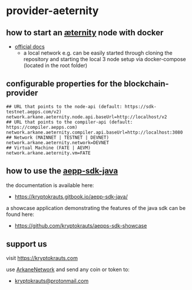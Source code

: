 # provider-aeternity

## how to start an [æternity](https://github.com/aeternity/aeternity) node with docker

- [official docs](https://github.com/aeternity/aeternity/blob/master/docs/docker.md)
    - a local network e.g. can be easily started through cloning the repository and starting the local 3 node setup via docker-compose (located in the root folder)

## configurable properties for the blockchain-provider
```
## URL that points to the node-api (default: https://sdk-testnet.aepps.com/v2)
network.arkane.aeternity.node.api.baseUrl=http://localhost/v2
## URL that points to the compiler-api (default: https://compiler.aepps.com)
network.arkane.aeternity.compiler.api.baseUrl=http://localhost:3080
## Network (MAINNET | TESTNET | DEVNET)
network.arkane.aeternity.network=DEVNET
## Virtual Machine (FATE | AEVM)
network.arkane.aeternity.vm=FATE
```

## how to use the [aepp-sdk-java](https://github.com/kryptokrauts/aepp-sdk-java)
the documentation is available here:
- https://kryptokrauts.gitbook.io/aepp-sdk-java/

a showcase application demonstrating the features of the java sdk can be found here:
- https://github.com/kryptokrauts/aepps-sdk-showcase

## support us
visit https://kryptokrauts.com

use [ArkaneNetwork](https://arkane.network) and send any coin or token to:
- kryptokrauts@protonmail.com
